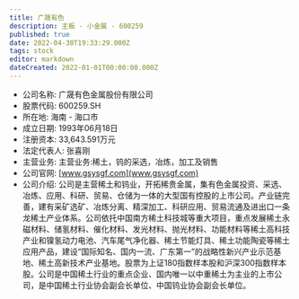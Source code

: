 ```yaml
---
title: 广晟有色
description: 主板 - 小金属 - 600259
published: true
date: 2022-04-30T19:33:29.000Z
tags: stock
editor: markdown
dateCreated: 2022-01-01T00:00:00.000Z
---
```


- 公司名称: 广晟有色金属股份有限公司
- 股票代码: 600259.SH
- 所在地: 海南 - 海口市
- 成立日期: 1993年06月18日
- 注册资本: 33,643.591万元
- 法定代表人: 张喜刚
- 主营业务: 主营业务:稀土，钨的采选，冶炼，加工及销售
- 公司官网: [www.gsysgf.com](www.gsysgf.com)
- 公司介绍: 公司是主营稀土和钨业，开拓稀贵金属，集有色金属投资、采选、冶炼、应用、科研、贸易、仓储为一体的大型国有控股的上市公司。产业链完善，建有采矿选矿、冶炼分离、精深加工、科研应用、贸易流通及进出口一条龙稀土产业体系。公司依托中国南方稀土科技城等重大项目，重点发展稀土永磁材料、储氢材料、催化材料、发光材料、抛光材料、功能材料等稀土高科技产业和镍氢动力电池、汽车尾气净化器、稀土节能灯具、稀土功能陶瓷等稀土应用产品，建设“国际知名、国内一流、广东第一”的战略性新兴产业示范基地、稀土高新技术产业基地。股票为上证180指数样本股和沪深300指数样本股。公司是中国稀土行业的重点企业、国内唯一以中重稀土为主业的上市公司，是中国稀土行业协会副会长单位、中国钨业协会副会长单位。


